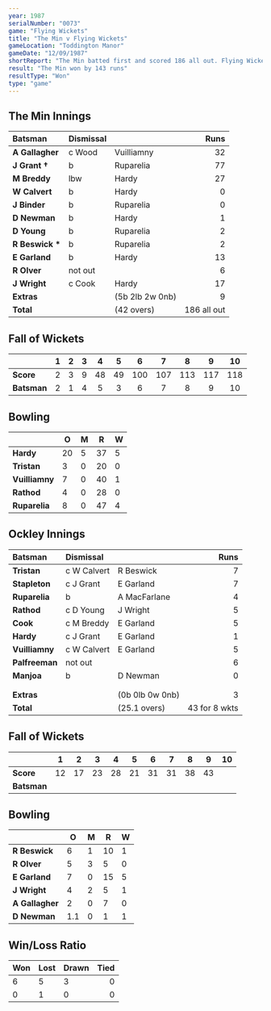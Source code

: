 ```yaml
---
year: 1987
serialNumber: "0073" 
game: "Flying Wickets"
title: "The Min v Flying Wickets"
gameLocation: "Toddington Manor"
gameDate: "12/09/1987"
shortReport: "The Min batted first and scored 186 all out. Flying Wickets were dismissed for 43 for 8 wkts (all out))"
result: "The Min won by 143 runs"
resultType: "Won"
type: "game"
---
```


## The Min Innings

| Batsman | Dismissal |  | Runs |
|:---|:---|---|---:|
| **A Gallagher** | c Wood | Vuilliamny | 32 | 
| **J Grant &#8224;** | b | Ruparelia | 77 | 
| **M Breddy** | lbw | Hardy | 27 | 
| **W Calvert** | b | Hardy | 0 | 
| **J Binder** | b | Ruparelia | 0 | 
| **D Newman** | b | Hardy | 1 | 
| **D Young** | b | Ruparelia | 2 | 
| **R Beswick &#42;** | b | Ruparelia | 2 | 
| **E Garland** | b | Hardy | 13 | 
| **R Olver** | not out |   | 6 | 
| **J Wright** | c Cook | Hardy | 17 | 
| **Extras** | | (5b 2lb 2w 0nb) | 9 | 
| **Total** | | (42 overs) | 186 all out | 

## Fall of Wickets

| | 1 | 2 | 3 | 4 | 5 | 6 | 7 | 8 | 9 | 10 |
|---|:---:|:---:|:---:|:---:|:---:|:---:|:---:|:---:|:---:|:---:|
| **Score** | 2 | 3 | 9 | 48 | 49 | 100 | 107 | 113 | 117 | 118 | 
| **Batsman** | 2 | 1 | 4 | 5 | 3 | 6 | 7 | 8 | 9 | 10 | 

## Bowling

| | O | M | R | W |
|---|---|---|---|---|
| **Hardy** | 20 | 5 | 37 | 5 | 
| **Tristan** | 3 | 0 | 20 | 0 | 
| **Vuilliamny** | 7 | 0 | 40 | 1 | 
| **Rathod** | 4 | 0 | 28 | 0 | 
| **Ruparelia** | 8 | 0 | 47 | 4 | 

## Ockley Innings

| Batsman | Dismissal |  | Runs |
|:---|:---|---|---:|
| **Tristan** | c W Calvert | R Beswick | 7 | 
| **Stapleton** | c J Grant | E Garland | 7 | 
| **Ruparelia** | b | A MacFarlane | 4 | 
| **Rathod** | c D Young | J Wright | 5 | 
| **Cook** | c M Breddy | E Garland | 5 | 
| **Hardy** | c J Grant | E Garland | 1 |
| **Vuilliamny** | c W Calvert | E Garland | 5 | 
| **Palfreeman** | not out |  | 6 |
| **Manjoa** | b | D Newman | 0 | 
|  |  |  |  |
|  |  |  |  |
| **Extras** | | (0b 0lb 0w 0nb) | 3 | 
| **Total** | | (25.1 overs) | 43 for 8 wkts | 

## Fall of Wickets

| | 1 | 2 | 3 | 4 | 5 | 6 | 7 | 8 | 9 | 10 |
|---|:---:|:---:|:---:|:---:|:---:|:---:|:---:|:---:|:---:|:---:|
| **Score** | 12 | 17 | 23 | 28 | 21 | 31 | 31 | 38 | 43 |  |
| **Batsman** |  |  |  |  |  |  |  |  |  |  |

## Bowling

| | O | M | R | W |
|---|---|---|---|---|
| **R Beswick** | 6 | 1 | 10 | 1 | 
| **R Olver** | 5 | 3 | 5 | 0 | 
| **E Garland** | 7 | 0 | 15 | 5 | 
| **J Wright** | 4 | 2 | 5 | 1 | 
| **A Gallagher** | 2 | 0 | 7 | 0 |
| **D Newman** | 1.1 | 0 | 1 | 1 |

## Win/Loss Ratio

| Won | Lost | Drawn | Tied |
|:---|:---|:---|---:|
| 6 | 5 | 3 | 0 |
| 0 | 1 | 0 | 0 |